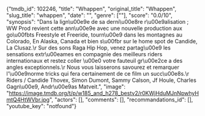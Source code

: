 {"tmdb_id": 102246, "title": "Whappen", "original_title": "Whappen", "slug_title": "whappen", "date": "", "genre": [""], "score": "0.0/10", "synopsis": "Dans la lign\u00e9e de sa derni\u00e8re r\u00e9alisation ; WW Prod revient cette ann\u00e9e avec une nouvelle production aux go\u00fbts Freestyle et Freeride, tourn\u00e9 dans les montagnes au Colorado, En Alaska, Canada et bien s\u00fbr sur le home spot de Candide, La Clusaz.\r Sur des sons Raga Hip Hop, venez partag\u00e9 les sensations extr\u00eames en compagnie des meilleurs riders internationaux et restez coller \u00e0 votre fauteuil gr\u00e2ce a des angles exceptionnels.\r Nous vous laisserons savourez et remarquer l'\u00e9norme tricks qui fera certainement de ce film un succ\u00e8s.\r Riders / Candide Thovex, Simon Dumont, Sammy Calson, Jf Houle, Charles Gagn\u00e9, Andr\u00e9as Matveit.", "image": "https://image.tmdb.org/t/p/w185_and_h278_bestv2/r0KWjHduMJnNpwhyHmtQ4HtWVbr.jpg", "actors": [], "comments": [], "recommandations_id": [], "youtube_key": "notfound"}